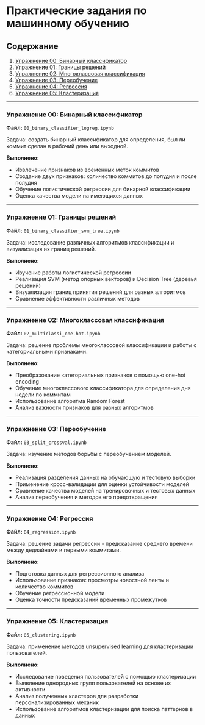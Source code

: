 # Практические задания по машинному обучению

## Содержание
1. [Упражнение 00: Бинарный классификатор](#упражнение-00-бинарный-классификатор)
2. [Упражнение 01: Границы решений](#упражнение-01-границы-решений)
3. [Упражнение 02: Многоклассовая классификация](#упражнение-02-многоклассовая-классификация)
4. [Упражнение 03: Переобучение](#упражнение-03-переобучение)
5. [Упражнение 04: Регрессия](#упражнение-04-регрессия)
6. [Упражнение 05: Кластеризация](#упражнение-05-кластеризация)

---

### Упражнение 00: Бинарный классификатор
**Файл:** `00_binary_classifier_logreg.ipynb`

Задача: создать бинарный классификатор для определения, был ли коммит сделан в рабочий день или выходной.

**Выполнено:**
- Извлечение признаков из временных меток коммитов
- Создание двух признаков: количество коммитов до полудня и после полудня
- Обучение логистической регрессии для бинарной классификации
- Оценка качества модели на имеющихся данных

---

### Упражнение 01: Границы решений
**Файл:** `01_binary_classifier_svm_tree.ipynb`

Задача: исследование различных алгоритмов классификации и визуализация их границ решений.

**Выполнено:**
- Изучение работы логистической регрессии
- Реализация SVM (метод опорных векторов) и Decision Tree (деревья решений)
- Визуализация границ принятия решений для разных алгоритмов
- Сравнение эффективности различных методов

---

### Упражнение 02: Многоклассовая классификация
**Файл:** `02_multiclassi_one-hot.ipynb`

Задача: решение проблемы многоклассовой классификации и работы с категориальными признаками.

**Выполнено:**
- Преобразование категориальных признаков с помощью one-hot encoding
- Обучение многоклассового классификатора для определения дня недели по коммитам
- Использование алгоритма Random Forest
- Анализ важности признаков для разных алгоритмов

---

### Упражнение 03: Переобучение
**Файл:** `03_split_crossval.ipynb`

Задача: изучение методов борьбы с переобучением моделей.

**Выполнено:**
- Реализация разделения данных на обучающую и тестовую выборки
- Применение кросс-валидации для оценки устойчивости моделей
- Сравнение качества моделей на тренировочных и тестовых данных
- Анализ переобучения и методов его предотвращения

---

### Упражнение 04: Регрессия
**Файл:** `04_regression.ipynb`

Задача: решение задачи регрессии - предсказание среднего времени между дедлайнами и первыми коммитами.

**Выполнено:**
- Подготовка данных для регрессионного анализа
- Использование признаков: просмотры новостной ленты и количество коммитов
- Обучение регрессионной модели
- Оценка точности предсказаний временных промежутков

---

### Упражнение 05: Кластеризация
**Файл:** `05_clustering.ipynb`

Задача: применение методов unsupervised learning для кластеризации пользователей.

**Выполнено:**
- Исследование поведения пользователей с помощью кластеризации
- Выявление однородных групп пользователей на основе их активности
- Анализ полученных кластеров для разработки персонализированных механик
- Использование алгоритмов кластеризации для поиска паттернов в данных